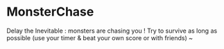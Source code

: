# MonsterChase
Delay the Inevitable : monsters are chasing you ! Try to survive as long as possible (use your timer &amp; beat your own score or with friends) ~
